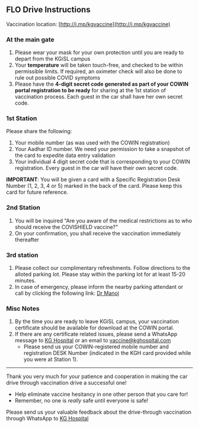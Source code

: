 <!-- title: Final Instructions for FLO Drive -->

## FLO Drive Instructions

Vaccination location: [http://j.mp/kgvaccine](http://j.mp/kgvaccine)

### At the main gate
1. Please wear your mask for your own protection until you are ready to depart from the KGiSL campus 
2. Your **temperature** will be taken touch-free, and checked to be within permissible limits. If required, an oximeter check will also be done to rule out possible COVID symptoms 
3. Please have the **4-digit secret code generated as part of your COWIN portal registration to be ready** for sharing at the 1st station of vaccination process. Each guest in the car shall have her own secret code. 

### 1st Station
Please share the following: 
1. Your mobile number (as was used with the COWIN registration) 
2. Your Aadhar ID number. We need your permission to take a snapshot of the card to expedite data entry validation
3. Your individual 4 digit secret code that is corresponding to your COWIN registration. Every guest in the car will have their own secret code. 

**IMPORTANT**: You will be given a card with a Specific Registration Desk Number (1, 2, 3, 4 or 5) marked in the back of the card. Please keep this card for future reference. 

### 2nd Station  
1. You will be inquired "Are you aware of the medical restrictions as to who should receive the COVISHIELD vaccine?"
2. On your confirmation, you shall receive the vaccination immediately thereafter 

### 3rd station 
1. Please collect our complimentary refreshments. Follow directions to the alloted parking lot. Please stay within the parking lot for at least 15-20 minutes. 
2. In case of emergency, please inform the nearby parking attendant or call by clicking the following link:  <a href="tel:+91-96004-39512">Dr Manoj</a>

### Misc Notes
1. By the time you are ready to leave KGiSL campus, your vaccination certificate should be available for download at the COWIN portal. 
2. If there are any certificate related issues, please send a WhatsApp message to [KG Hospital](https://api.whatsapp.com/send?phone=919626196262&text=Have%20not%20received%20my%20vaccine%20certificate%20My%20DESK%20number%20is%20) or an email to <a email="vaccine@kghospital.com">vaccine@kghospital.com</a>
    -  Please send us your COWIN-registered mobile number and registration DESK Number (indicated in the KGH card provided while you were at Station 1). 

---

Thank you very much for your patience and cooperation in making the  car drive through vaccination drive a successful one!  
  - Help eliminate vaccine hesitancy in one other person that you care for!
  - Remember, no one is *really* safe until everyone is safe! 

Please send us your valuable feedback about the drive-through vaccination through WhatsApp to [KG Hospital](https://api.whatsapp.com/send?phone=919626196262")









